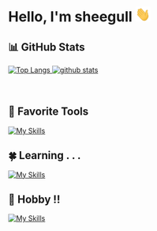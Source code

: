 # Hello, I'm sheegull <img src="https://raw.githubusercontent.com/sheegull/sheegull/main/wave.gif" width="30px" height="30px" />

<!-- ## :mechanical_arm: About Me
<img align="right" alt="gif" src="https://github.com/sheegull/sheegull/blob/main/developer.gif" width="420" />

As a Full Stack Developer with extensive experience in React and Node.js, I am passionate about creating robust, scalable applications that deliver a seamless user experience. With a deep understanding of the latest technologies and best practices, I am committed to delivering high-quality code that meets project requirements and exceeds client expectations.

Whether working on the front-end or back-end, I have a proven track record of delivering innovative solutions that solve complex problems. My technical expertise includes React, Node.js, Express, MongoDB, HTML, CSS, and JavaScript, and I am always exploring new tools and frameworks to enhance my skills.
  
As a collaborative team member, I thrive in fast-paced environments where creativity and problem-solving are valued. I am skilled in working with stakeholders to gather requirements, develop project plans, and manage timelines, and I am committed to delivering projects on-time and on-budget.

Please feel free to explore my GitHub repositories and contact me with any questions or project inquiries. Thank you for your consideration.
<br>
<br> -->

## :bar_chart: GitHub Stats

<a href="https://github.com/sheegull/sheegull" align="left"> 
  <img alt="Top Langs" height="200px" src="https://github-readme-stats.vercel.app/api/top-langs/?username=sheegull&layout=compact&theme=dark&show_icons=true&line_height=27&count_private=true&title_color=ffffff&text_color=c9cacc&icon_color=2bbc8a&bg_color=1d1f21" />
  <img alt="github stats" height="200px" src="https://github-readme-stats.vercel.app/api?username=sheegull&show_icons=true&line_height=27&count_private=true&title_color=ffffff&text_color=c9cacc&icon_color=2bbc8a&bg_color=1d1f21" />
</a>

　
## :star2: Favorite Tools
[![My Skills](https://skillicons.dev/icons?i=linux,neovim,html,css,js,react,nextjs,vite,materialui,tailwind,mongodb,firebase,py,django,aws)](https://github.com/sheegull)

## :four_leaf_clover: Learning . . .
[![My Skills](https://skillicons.dev/icons?i=go,rust,solidity,ts,deno,threejs,mysql,flutter,wasm,githubactions,docker,gcp,azure)](https://github.com/sheegull)

## :space_invader: Hobby !!
[![My Skills](https://skillicons.dev/icons?i=figma,xd,ps,ai,pr,ae,blender,bots)](https://github.com/sheegull)
